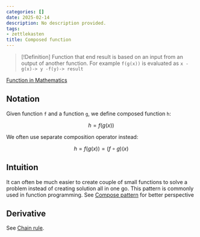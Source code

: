 ```yaml
---
categories: []
date: 2025-02-14
description: No description provided.
tags:
- zettlekasten
title: Composed function
---
```


> [!Definition]
> Function that end result is based on an input from an output of another function. For example `f(g(x))` is evaluated as `x -g(x)-> y -f(y)-> result`

[Function in Mathematics](Function%20in%20Mathematics.md)

## Notation

Given function `f` and a function `g`, we define composed function `h`:

$$h = f(g(x))$$

We often use separate composition operator instead:

$$h = f(g(x)) = (f \circ g)(x)$$

## Intuition

It can often be much easier to create couple of small functions to solve a problem instead of creating solution all in one go. This pattern is commonly used in function programming. See [Compose pattern](Compose%20pattern.md) for better perspective

## Derivative

See [Chain rule](Chain%20rule.md).